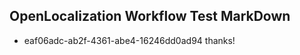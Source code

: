 ## OpenLocalization Workflow Test MarkDown
* eaf06adc-ab2f-4361-abe4-16246dd0ad94 
thanks!<!--HONumber=Mar16_HO2-->
